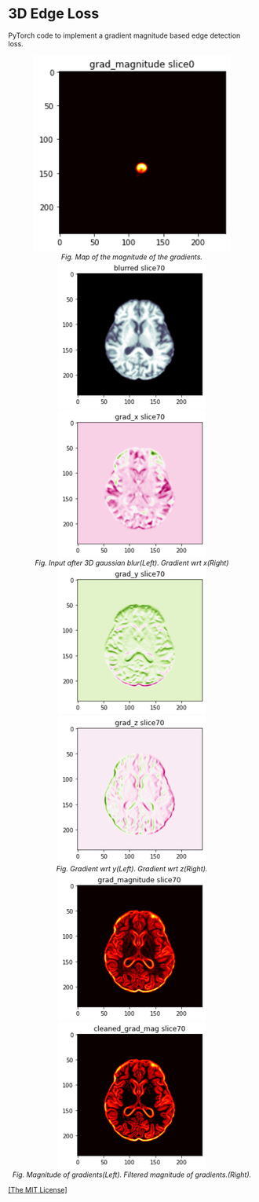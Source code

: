 <h1>3D Edge Loss</h1>
<p>PyTorch code to implement a gradient magnitude based edge detection loss.</p>

<p align="center">
    <img width="400" height="400" src="https://github.com/AgamChopra/3D-Edge-Loss/blob/main/imgs/grad_mag.gif">   
    <br><i>Fig. Map of the magnitude of the gradients.</i><br>  
    <img width="300" height="300" src="https://github.com/AgamChopra/3D-Edge-Loss/blob/main/imgs/Figure%202022-07-12%20141758%20(42).png">
    <img width="300" height="300"src="https://github.com/AgamChopra/3D-Edge-Loss/blob/main/imgs/Figure%202022-07-12%20141758%20(43).png">
    <br><i>Fig. Input after 3D gaussian blur(Left). Gradient wrt x(Right)</i><br>   
    <img width="300" height="300" src="https://github.com/AgamChopra/3D-Edge-Loss/blob/main/imgs/Figure%202022-07-12%20141758%20(44).png">
    <img width="300" height="300"src="https://github.com/AgamChopra/3D-Edge-Loss/blob/main/imgs/Figure%202022-07-12%20141758%20(45).png">
    <br><i>Fig. Gradient wrt y(Left). Gradient wrt z(Right).</i><br>   
    <img width="300" height="300" src="https://github.com/AgamChopra/3D-Edge-Loss/blob/main/imgs/Figure%202022-07-12%20141758%20(46).png">
    <img width="300" height="300"src="https://github.com/AgamChopra/3D-Edge-Loss/blob/main/imgs/Figure%202022-07-12%20141758%20(47).png">
    <br><i>Fig. Magnitude of gradients(Left). Filtered magnitude of gradients.(Right).</i><br>
</p>

<p><a href="https://raw.githubusercontent.com/AgamChopra/WGAN-GP/main/LICENSE" target="blank">[The MIT License]</a></p>
